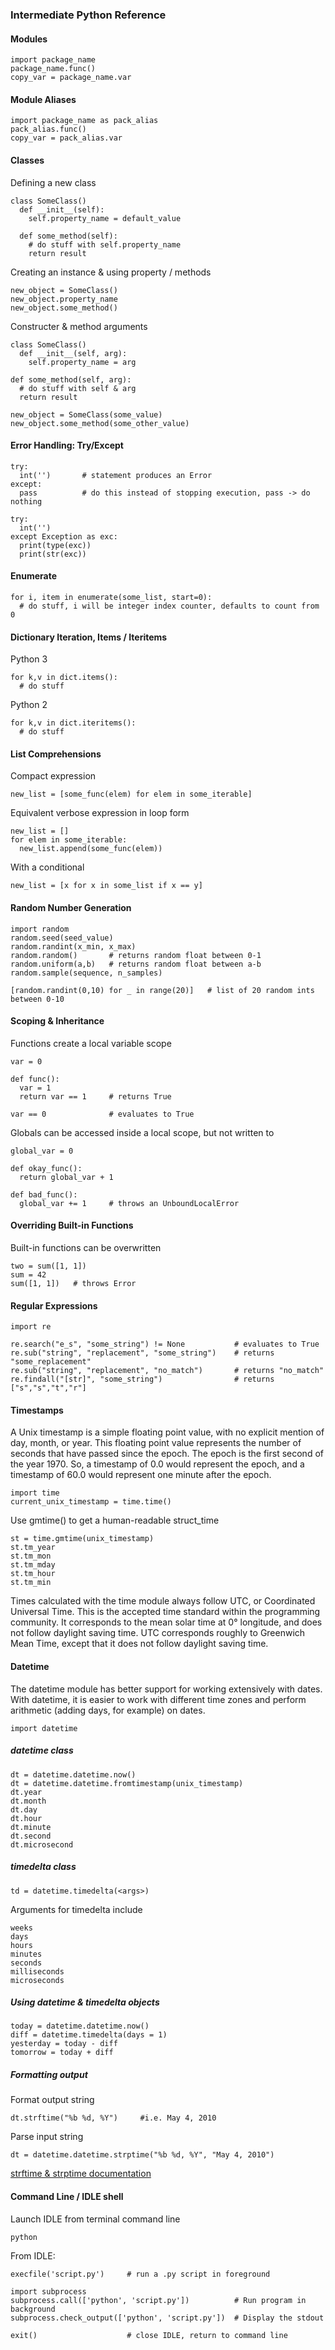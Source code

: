 ### Intermediate Python Reference

#### Modules
    import package_name
    package_name.func()
    copy_var = package_name.var

#### Module Aliases
    import package_name as pack_alias
    pack_alias.func()
    copy_var = pack_alias.var

#### Classes
Defining a new class

    class SomeClass()
      def __init__(self):
        self.property_name = default_value

      def some_method(self):
        # do stuff with self.property_name
        return result

Creating an instance & using property / methods

    new_object = SomeClass()
    new_object.property_name
    new_object.some_method()

Constructer & method arguments

    class SomeClass()
      def __init__(self, arg):
        self.property_name = arg

    def some_method(self, arg):
      # do stuff with self & arg
      return result

    new_object = SomeClass(some_value)
    new_object.some_method(some_other_value)

#### Error Handling: Try/Except
    try:
      int('')       # statement produces an Error
    except:
      pass          # do this instead of stopping execution, pass -> do nothing

    try:
      int('')
    except Exception as exc:
      print(type(exc))
      print(str(exc))

#### Enumerate
    for i, item in enumerate(some_list, start=0):
      # do stuff, i will be integer index counter, defaults to count from 0

#### Dictionary Iteration, Items / Iteritems
Python 3

    for k,v in dict.items():
      # do stuff
Python 2

    for k,v in dict.iteritems():
      # do stuff

#### List Comprehensions
Compact expression

    new_list = [some_func(elem) for elem in some_iterable]

Equivalent verbose expression in loop form

    new_list = []
    for elem in some_iterable:
      new_list.append(some_func(elem))

With a conditional

    new_list = [x for x in some_list if x == y]

#### Random Number Generation
    import random
    random.seed(seed_value)
    random.randint(x_min, x_max)
    random.random()       # returns random float between 0-1
    random.uniform(a,b)   # returns random float between a-b
    random.sample(sequence, n_samples)

    [random.randint(0,10) for _ in range(20)]   # list of 20 random ints between 0-10

#### Scoping & Inheritance
Functions create a local variable scope

    var = 0

    def func():
      var = 1
      return var == 1     # returns True

    var == 0              # evaluates to True

Globals can be accessed inside a local scope, but not written to

    global_var = 0

    def okay_func():
      return global_var + 1

    def bad_func():
      global_var += 1     # throws an UnboundLocalError

#### Overriding Built-in Functions
Built-in functions can be overwritten

    two = sum([1, 1])
    sum = 42
    sum([1, 1])   # throws Error

#### Regular Expressions
    import re

    re.search("e_s", "some_string") != None           # evaluates to True
    re.sub("string", "replacement", "some_string")    # returns "some_replacement"
    re.sub("string", "replacement", "no_match")       # returns "no_match"
    re.findall("[str]", "some_string")                # returns ["s","s","t","r"]

#### Timestamps
A Unix timestamp is a simple floating point value, with no explicit mention of day, month, or year. This floating point value represents the number of seconds that have passed since the epoch. The epoch is the first second of the year 1970. So, a timestamp of 0.0 would represent the epoch, and a timestamp of 60.0 would represent one minute after the epoch.

    import time
    current_unix_timestamp = time.time()

Use gmtime() to get a human-readable struct_time

    st = time.gmtime(unix_timestamp)
    st.tm_year
    st.tm_mon
    st.tm_mday
    st.tm_hour
    st.tm_min

Times calculated with the time module always follow UTC, or Coordinated Universal Time. This is the accepted time standard within the programming community. It corresponds to the mean solar time at 0° longitude, and does not follow daylight saving time. UTC corresponds roughly to Greenwich Mean Time, except that it does not follow daylight saving time.

#### Datetime
The datetime module has better support for working extensively with dates. With datetime, it is easier to work with different time zones and perform arithmetic (adding days, for example) on dates.

    import datetime
##### datetime class

    dt = datetime.datetime.now()
    dt = datetime.datetime.fromtimestamp(unix_timestamp)
    dt.year
    dt.month
    dt.day
    dt.hour
    dt.minute
    dt.second
    dt.microsecond
##### timedelta class

    td = datetime.timedelta(<args>)
Arguments for timedelta include

    weeks
    days
    hours
    minutes
    seconds
    milliseconds
    microseconds
##### Using datetime & timedelta objects

    today = datetime.datetime.now()
    diff = datetime.timedelta(days = 1)
    yesterday = today - diff
    tomorrow = today + diff
##### Formatting output
Format output string

    dt.strftime("%b %d, %Y")     #i.e. May 4, 2010
Parse input string

    dt = datetime.datetime.strptime("%b %d, %Y", "May 4, 2010")
[strftime & strptime documentation](https://docs.python.org/3/library/datetime.html#strftime-and-strptime-behavior)

#### Command Line / IDLE shell
Launch IDLE from terminal command line

    python

From IDLE:

    execfile('script.py')     # run a .py script in foreground

    import subprocess
    subprocess.call(['python', 'script.py'])          # Run program in background
    subprocess.check_output(['python', 'script.py'])  # Display the stdout

    exit()                    # close IDLE, return to command line
